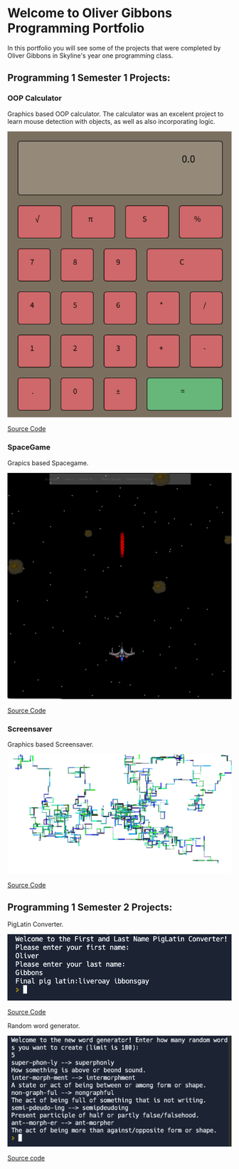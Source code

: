# Welcome to Oliver Gibbons Programming Portfolio 

In this portfolio you will see some of the projects that were completed by Oliver Gibbons in Skyline's year one programming class. 

## Programming 1 Semester 1 Projects:

### OOP Calculator

Graphics based OOP calculator. 
The calculator was an excelent project to learn mouse detection with objects, as well as also incorporating logic. 

![Running Calculator](https://github.com/OliverGibbons1/Programming1Portfolio/blob/gh-pages/Images/Calc.png?raw=true)

[Source Code](https://github.com/OliverGibbons1/Programming1Portfolio/tree/gh-pages/src/Calculator)

### SpaceGame

Grapics based Spacegame.

![Running Spacegame](https://github.com/OliverGibbons1/Programming1Portfolio/blob/gh-pages/Images/SpaceGame.png?raw=true)

[Source Code](https://github.com/OliverGibbons1/Programming1Portfolio/tree/gh-pages/src/Spacegame)

### Screensaver

Graphics based Screensaver.
 
![Running Screensaver](https://github.com/OliverGibbons1/Programming1Portfolio/blob/gh-pages/Images/Screensaver.png?raw=true)

[Source Code](https://github.com/OliverGibbons1/Programming1Portfolio/tree/gh-pages/src/Screensaver)

## Programming 1 Semester 2 Projects:

PigLatin Converter.

![Running PigLatin](https://github.com/OliverGibbons1/Programming1Portfolio/blob/gh-pages/Images/PigLatin%20Converter%20Screenshot.png?raw=true)

[Source Code](https://github.com/OliverGibbons1/Programming1Portfolio/tree/gh-pages/src/PigLatin) 

Random word generator.

![Running wordApp](https://github.com/OliverGibbons1/Programming1Portfolio/blob/gh-pages/Images/Working%20word%20converter.png?raw=true)

[Source code](https://github.com/OliverGibbons1/Programming1Portfolio/blob/gh-pages/src/Main.java)
